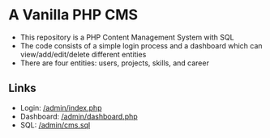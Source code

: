 # A Vanilla PHP CMS
- This repository is a PHP Content Management System with SQL
- The code consists of a simple login process and a dashboard which can view/add/edit/delete different entities
- There are four entities: users, projects, skills, and career

## Links
- Login: [/admin/index.php](admin/index.php)
- Dashboard: [/admin/dashboard.php](admin/dashboard.php)
- SQL: [/admin/cms.sql](admin/cms.sql)

